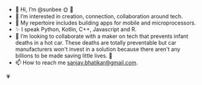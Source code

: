 - 👋 Hi, I’m @sunbee 🌞 🐝 
- 👀 I’m interested in creation, connection, collaboration around tech.
- 🌱 My repertoire includes building apps for mobile and microprocessors.
- ✨ I speak Python, Kotlin, C++, Javascript and R.
- 💞️ I’m looking to collaborate with a maker on tech that prevents infant deaths in a hot car. These deaths are totally preventable but car manufacturers won't invest in a solution because there aren't any billions to be made saving little lives. :exploding_head:
- 📫 How to reach me sanjay.bhatikar@gmail.com.

💗

<!---
sunbee/sunbee is a ✨ special ✨ repository because its `README.md` (this file) appears on your GitHub profile.
You can click the Preview link to take a look at your changes.
--->
